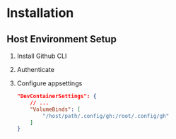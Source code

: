 # Installation

## Host Environment Setup

1. Install Github CLI
2. Authenticate
3. Configure appsettings

    ```json
    "DevContainerSettings": {
        // ...
        "VolumeBinds": [
            "/host/path/.config/gh:/root/.config/gh"
        ]
    }
    ```
  
